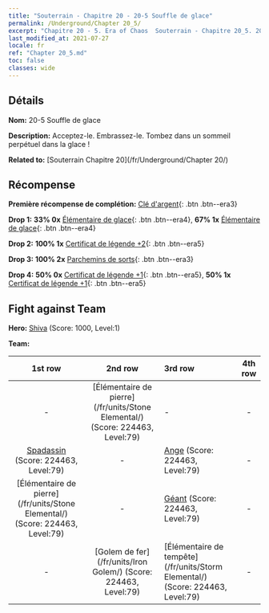 ```yaml
---
title: "Souterrain - Chapitre 20 - 20-5 Souffle de glace"
permalink: /Underground/Chapter 20_5/
excerpt: "Chapitre 20 - 5. Era of Chaos  Souterrain - Chapitre 20_5. 20-5 Souffle de glace"
last_modified_at: 2021-07-27
locale: fr
ref: "Chapter 20_5.md"
toc: false
classes: wide
---
```


## Détails

 **Nom:** 20-5 Souffle de glace

 **Description:** Acceptez-le. Embrassez-le. Tombez dans un sommeil perpétuel dans la glace !

 **Related to:** [Souterrain Chapitre 20](/fr/Underground/Chapter 20/)

## Récompense

 **Première récompense de complétion:** [Clé d'argent](/ItemsFR/con_693/){: .btn .btn--era3}

 **Drop 1:** **33% 0x** [Élémentaire de glace](/ItemsFR/unt_264/){: .btn .btn--era4}, **67% 1x** [Élémentaire de glace](/ItemsFR/unt_264/){: .btn .btn--era4}

 **Drop 2:** **100% 1x** [Certificat de légende +2](/ItemsFR/mat_81/){: .btn .btn--era5}

 **Drop 3:** **100% 2x** [Parchemins de sorts](/ItemsFR/con_694/){: .btn .btn--era3}

 **Drop 4:** **50% 0x** [Certificat de légende +1](/ItemsFR/mat_74/){: .btn .btn--era5}, **50% 1x** [Certificat de légende +1](/ItemsFR/mat_74/){: .btn .btn--era5}


## Fight against Team
 **Hero:** [Shiva](/fr/heroes/Shiva/) (Score: 1000, Level:1)

 **Team:**


  | 1st row | 2nd row | 3rd row | 4th row |
  |:----:|:----:|:----|:----:|
  | - | [Élémentaire de pierre](/fr/units/Stone Elemental/) (Score: 224463, Level:79)  | - | - |
  | [Spadassin](/fr/units/Swordsman/) (Score: 224463, Level:79)  | - | [Ange](/fr/units/Angel/) (Score: 224463, Level:79)  | - |
  | [Élémentaire de pierre](/fr/units/Stone Elemental/) (Score: 224463, Level:79)  | - | [Géant](/fr/units/Giant/) (Score: 224463, Level:79)  | - |
  | - | [Golem de fer](/fr/units/Iron Golem/) (Score: 224463, Level:79)  | [Élémentaire de tempête](/fr/units/Storm Elemental/) (Score: 224463, Level:79)  | - |


